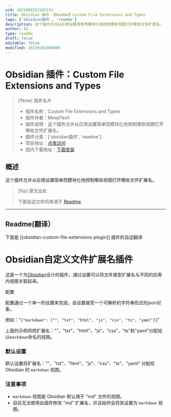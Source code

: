 ```yaml
---
uid: 2023080322165233
title: Obsidian 插件：【Readme】Custom File Extensions and Types
tags: ['obsidian插件', 'readme']
description: 这个插件允许从应用设置简单而模块化地控制哪些视图打开哪些文件扩展名。
author: AI
type: readme
draft: false
editable: false
modified: 20230101000000
---
```


# Obsidian 插件：Custom File Extensions and Types

> [!Note] 插件名片
> - 插件名称：Custom File Extensions and Types
> - 插件作者：MeepTech
> - 插件说明：这个插件允许从应用设置简单而模块化地控制哪些视图打开哪些文件扩展名。
> - 插件分类：['obsidian插件', 'readme']
> - 项目地址：[点我访问](https://github.com/MeepTech/obsidian-custom-file-extensions-plugin)
> - 国内下载地址：[下载安装](https://pkmer.cn/products/plugin/pluginMarket/?obsidian-custom-file-extensions-plugin)

## 概述

这个插件允许从应用设置简单而模块化地控制哪些视图打开哪些文件扩展名。



> [!tip] 原文出处
> 
>下面自述文件的来源于 [Readme](https://ghproxy.net/https://raw.githubusercontent.com/MeepTech/obsidian-custom-file-extensions-plugin/master/README.md)
> 

---

## Readme(翻译）

下面是 [[obsidian-custom-file-extensions-plugin]] 插件的自述翻译


# Obsidian自定义文件扩展名插件

这是一个为[Obsidian](https://obsidian.md)设计的插件，通过设置可以将文件类型扩展名与不同的应用内视图关联起来。

配置

配置通过一个单一的设置来完成，该设置接受一个可解析的字符串形式的json对象。

例如："`{"markdown": ["", "txt", "html", "js", "css", "ts", "yaml"]}`"

上面的示例将把扩展名：""，"txt"，"html"，"js"，"css"，"ts"和"yaml"分配给以`markdown`命名的视图。

### 默认设置

默认设置将扩展名：""、"txt"、"html"、"js"、"css"、"ts"、"yaml" 分配给 Obsidian 的 `markdown` 视图。

### 注意事项
- `markdown` 视图是 Obsidian 默认用于 "md" 文件的视图。
- 目前无法使用此插件修改 "md" 扩展名，并且始终会将其设置为 `markdown` 视图。



